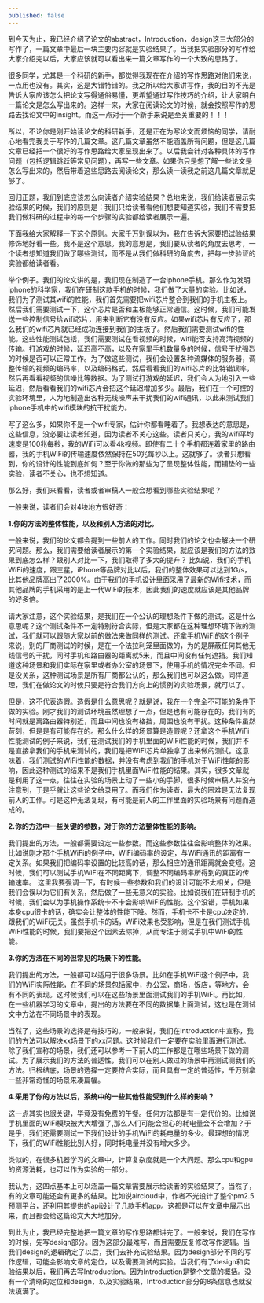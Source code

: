 ```yaml
---
published: false
---
```

到今天为止，我已经介绍了论文的abstract，Introduction，design这三大部分的写作了，一篇文章中最后一块主要内容就是实验结果了。当我把实验部分的写作给大家介绍完以后，大家应该就可以看出来一篇文章写作的一个大致的思路了。
 
很多同学，尤其是一个科研的新手，都觉得我现在在介绍的写作思路对他们来说，一点用也没有。其实，这是大错特错的。我之所以给大家讲写作，我的目的不光是告诉大家应该怎么把论文写得通俗易懂，更希望通过写作技巧的介绍，让大家明白一篇论文是怎么写出来的。这样一来，大家在阅读论文的时候，就会按照写作的思路去找论文中的insight。而这一点对于一个新手来说是至关重要的！！！
 
所以，不论你是刚开始读论文的科研新手，还是正在为写论文而烦恼的同学，请耐心地看完我关于写作的几篇文章。这几篇文章虽然不能涵盖所有问题，但是这几篇文章已经把一个很好的写作思路给大家呈现出来了。以后我会针对各种具体的写作问题（包括逻辑跳跃等常见问题），再写一些文章。如果你只是想了解一些论文是怎么写出来的，然后带着这些思路去阅读论文，那么读一读我之前这几篇文章就足够了。
 
回归正题，我们到底应该怎么向读者介绍实验结果？总地来说，我们给读者展示实验结果的时候，我们的原则是：我们只给读者看他们想要知道实验，我们不需要把我们做科研的过程中的每一个步骤的实验都给读者展示一遍。
 
下面我给大家解释一下这个原则。大家千万别误以为，我在告诉大家要把试验结果修饰地好看一些。我不是这个意思。我的意思是，我们要从读者的角度去思考，一个读者想知道我们做了哪些测试，而不是从我们做科研的角度去，把每一步验证的实验都给读者看。


举个例子。我们的论文讲的是，我们现在制造了一台iphone手机。那么作为发明iphone的科学家，我们在研制这款手机的时候，我们做了大量的实验。比如说，我们为了测试其wifi的性能，我们首先需要把wifi芯片整合到我们的手机主板上。然后我们需要测试一下，这个芯片是否和主板能够正常通信。这时候，我们可能发送一些控制信号给wifi芯片，用来判断它有没有反应。如果wifi芯片有反应了，那么我们的wifi芯片就已经成功连接到我们的主板了。然后我们需要测试wifi的性能。这些性能测试包括，我们需要测试在看视频的时候，wifi能否支持高清视频的传输。打游戏的时候，延迟高不高，以及在家里手机数量多的时候，信号干扰强烈的时候是否可以正常工作。为了做这些测试，我们会设置各种流媒体的服务器，调整传输的视频的编码率，以及编码格式，然后看看我们的wifi芯片的比特错误率，然后再看看视频的信噪比等数据。为了测试打游戏的延迟，我们会人为地引入一些延迟，然后看看我们的wifi芯片会把这个延迟增加多少。最后，我们在一个可控的实验环境里，人为地制造出各种无线噪声来干扰我们的wifi通讯，以此来测试我们iphone手机中的wifi模块的抗干扰能力。


写了这么多，如果你不是一个wifi专家，估计你都看睡着了。我想表达的意思是，这些信息，没必要让读者知道，因为读者不关心这些。读者只关心，我的wifi平均速度是100兆每秒，我的WiFi可以看4k视频。即使有二十个手机都连着家里的路由器，我的手机WiFi的传输速度依然保持在50兆每秒以上。这就够了。读者只想看到，你的设计的性能到底如何？至于你做的那些为了呈现整体性能，而铺垫的一些实验，读者不关心，也不想知道。
 
那么好，我们来看看，读者或者审稿人一般会想看到哪些实验结果呢？
 
一般来说，读者们会对4块地方很好奇：
 
**1.你的方法的整体性能，以及和别人方法的对比。**


一般来说，我们的论文都会提到一些前人的工作。同时我们的论文也会解决一个研究问题。那么，我们需要给读者展示的第一个实验结果，就应该是我们的方法的效果到底怎么样？跟别人对比一下，我们取得了多大的提升？
比如说，我们的手机WiFi的速度，跟三星，iPhone等品牌对比以后，我们的整体效果可以达到1G/s，比其他品牌高出了2000%。由于我们的手机设计里面采用了最新的Wifi技术，而其他品牌的手机采用的是上一代WiFi的技术，因此我们的速度就应该是其他品牌的好多倍。
 
请大家注意，这个实验结果，是我们在一个公认的理想条件下做的测试。这是什么意思呢？这个测试条件不一定特别符合实际，但是大家都在这种理想环境下做的测试，我们就可以跟随大家以前的做法来做同样的测试。还拿手机WiFi的这个例子来说，别的厂商测试的时候，是在一个法拉利笼里面做的，为的是屏蔽任何其他无线信号的干扰，同时手机和路由器的距离就5米，而且中间没有任何遮挡。我们知道这种场景和我们实际在家里或者办公室的场景下，使用手机的情况完全不同。但是没关系，这种测试场景是所有厂商都公认的，那么我们也可以这么做。同样道理，我们在做论文的时候只要是符合我们方向上的惯例的实验场景，就可以了。
 
但是，这不代表造假。造假是什么意思呢？就是说，我在一个完全不可能的条件下做的实验。刚才我们的测试环境虽然理想了一点，但是也有可能存在的。我们有的时间就是离路由器特别近，而且中间也没有格挡，周围也没有干扰。这种条件虽然苛刻，但是是有可能存在的。那么什么样的场景算是造假呢？还拿这个手机WiFi性能测试的例子来说，我们在测试我们的手机里面的WiFi性能的时候，我们并不是直接拿我们的手机来测试的，我们是把WiFi芯片单独拿了出来做的测试。这意味着，我们测试的WiFi性能的数据，并没有考虑到我们的手机对于WiFi性能的影响，因此这种测试的结果不是我们手机里面WiFi性能的结果。其实，很多文章就是利用了这一点，往往在实验的场景上动了一些小的手脚，很多时候审稿人并没有注意到，于是乎就让这些论文给录用了。而我们作为读者，最大的困难是无法复现前人的工作。可是这种无法复现，有可能是前人的工作里面的实验场景有问题而造成的。
 
**2.你的方法中一些关键的参数，对于你的方法整体性能的影响。**


我们提出的方法，一般都需要设定一些参数。而这些参数往往会影响整体的效果。比如说刚才那个手机WiFi的例子中，WiFi编码率的设定，与WiFi通讯的距离有一定关系。如果我们把编码率设置的比较高的话，那么相应的通讯距离就会变短。这时候，我们可以测试手机WiFi在不同距离下，调整不同编码率所得到的真正的传输速率。
这里我要强调一下，有时候一些参数和我们的设计可能不太相关，但是我们会误以为它们有关系，然后做了一些无意义的实验。比如说我们在研制手机的时候，我们会以为手机操作系统卡不卡会影响WiFi的性能。这个没错，手机如果本身cpu很卡的话，确实会让整体的性能下降。然而，手机卡不卡是cpu决定的，跟我们的WiFi无关。虽然手机卡的话，WiFi效果也受影响，但是在我们测试手机WiFi性能的时候，我们要把这个因素去除掉，从而专注于测试手机中WiFi的性能。


**3.你的方法在不同的但常见的场景下的性能。**


我们提出的方法，一般都可以适用于很多场景。比如在手机WiFi这个例子中，我们的WiFi实际性能，在不同的场景包括家中，办公室，商场，饭店，等地方，会有不同的表现。这时候我们可以在这些场景里面测试我们的手机WiFi。再比如，在一些机器学习的文章中，提出的方法要在不同的数据集上面测试，这也是在测试文中方法在不同场景中的表现。
 
当然了，这些场景的选择是有技巧的。一般来说，我们在Introduction中宣称，我们的方法可以解决xx场景下的xx问题。这时候我们一定要在实验里面进行测试。除了我们宣称的场景，我们还可以参考一下前人的工作都是在哪些场景下做的测试。为了展示我们的方法的普适性，我们可以在别人做过的场景中再测试测我们的方法。归根结底，场景的选择一定要符合实际，而且具有一定的普适性，千万别拿一些非常奇怪的场景来凑篇幅。


**4.采用了你的方法以后，系统中的一些其他性能受到什么样的影响？**


这一点其实也很关键，毕竟没有免费的午餐。任何方法都是有一定代价的。比如说手机里面的WiFi模块被大大增强了,那么人们可能会担心的耗电量会不会增加？于是乎，我们还需要测试一下我们设计的手机WiFi的耗电量的多少。最理想的情况下，我们的WiFi性能比别人好，同时耗电量并没有增大多少。
 
类似的，在很多机器学习的文章中，计算复杂度就是一个大问题。那么cpu和gpu的资源消耗，也可以作为实验的一部分。
 
我认为，这四点基本上可以涵盖一篇文章需要展示给读者的实验结果了。当然了，有的文章可能还会有更多的结果。比如说aircloud中，作者不光设计了整个pm2.5预测平台，还利用其提供的api设计了几款手机app。这都是可以在文章中展示出来，而且都会给这篇论文大大地加分。
 
到此为止，我已经完整地把一篇文章的写作思路都讲完了。一般来说，我们在写作的时候，先写design部分。因为这部分最难写，而且需要反复修改写作逻辑。当我们design的逻辑确定了以后，我们去补充试验结果。因为design部分不同的写作逻辑，可能会影响文章的定位，以及需要测试的实验。当我们有了design和实验结果以后，我们再去写Introduction。因为Introduction是整个文章的概括。没有一个清晰的定位和design，以及实验结果，Introduction部分的8条信息也就没法填满了。




